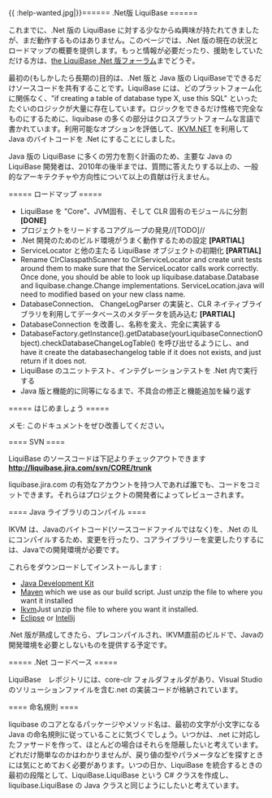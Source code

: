 {{  :help-wanted.jpg|}}====== .Net版 LiquiBase ======

これまでに、.Net 版の LiquiBase に対する少なからぬ興味が持たれてきましたが、まだ動作するものはありません。このページでは、.Net 版の現在の状況とロードマップの概要を提供します。もっと情報が必要だったり、援助をしていただける方は、[the LiquiBase .Net 版フォーラム](http://liquibase.org/forum/index.php?board=4.0)までどうぞ。

最初の(もしかしたら長期の)目的は、.Net 版と Java 版の LiquiBaseでできるだけソースコードを共有することです。LiquiBase には、どのプラットフォーム化に関係なく、"if creating a table of database type X, use this SQL" といったたぐいのロジックが大量に存在しています。ロジックをできるだけ性格で完全なものにするために、liquibase の多くの部分はクロスプラットフォームな言語で書かれています。利用可能なオプションを評価して、[IKVM.NET](http://www.ikvm.net) を利用して Java のバイトコードを .Net にすることにしました。

Java 版の LiquiBase に多くの労力を割く計画のため、主要な Java の LiquiBase 開発者は、2010年の後半までは、質問に答えたりする以上の、一般的なアーキテクチャや方向性について以上の貢献は行えません。

===== ロードマップ =====
  - LiquiBase を "Core"、JVM固有、そして CLR 固有のモジュールに分割  **[DONE]**
  - プロジェクトをリードするコアグループの発見//[TODO]//
  - .Net 開発のためのビルド環境がうまく動作するための設定 **[PARTIAL]**
  - ServiceLocator と他の主たる LiquiBase オブジェクトの初期化  **[PARTIAL]**
  - Rename ClrClasspathScanner to ClrServiceLocator and create unit tests around them to make sure that the ServiceLocator calls work correctly.  Once done, you should be able to look up liquibase.database.Database and liquibase.change.Change implementations.  ServiceLocation.java will need to modified based on your new class name.
  - DatabaseConnection、 ChangeLogParser の実装と、CLR ネイティブライブラリを利用してデータベースのメタデータを読み込む  **[PARTIAL]**
  - DatabaseConnection を改善し、名称を変え、完全に実装する
  - DatabaseFactory.getInstance().getDatabase(yourLiquibaseConnectionObject).checkDatabaseChangeLogTable() を呼び出せるようにし、and have it create the databasechangelog table if it does not exists, and just return if it does not.
  - LiquiBase のユニットテスト、インテグレーションテストを .Net 内で実行する
  - Java 版と機能的に同等になるまで、不具合の修正と機能追加を繰り返す

===== はじめましょう =====

メモ: このドキュメントをぜひ改善してください。

==== SVN ====

LiquiBase のソースコードは下記よりチェックアウトできます
**http://liquibase.jira.com/svn/CORE/trunk**

liquibase.jira.com の有効なアカウントを持つ人であれば誰でも、コードをコミットできます。それらはプロジェクトの開発者によってレビューされます。

==== Java ライブラリのコンパイル ====

IKVM は、Javaのバイトコード(ソースコードファイルではなく)を、.Net の IL にコンパイルするため、変更を行ったり、コアライブラリーを変更したりするには、Javaでの開発環境が必要です。

これらをダウンロードしてインストールします :
  * [Java Development Kit](http://java.sun.com/javase/downloads/widget/jdk6.jsp)
  * [Maven](http://maven.apache.org/) which we use as our build script.
Just unzip the file to where you want it installed
  * [Ikvm](http://ikvm.net)Just unzip the file to where you want it installed.
  * [Eclipse](http://eclipse.org) or [Intellij](http://intellij.com)

.Net 版が熟成してきたら、プレコンパイルされ、IKVM直前のビルドで、Javaの開発環境を必要としないものを提供する予定です。

===== .Net コードベース =====

LiquiBase　レポジトリには、core-clr フォルダフォルダがあり、Visual Studioのソリューションファイルを含む.net の実装コードが格納されています。

==== 命名規則 ====

liquibase のコアとなるパッケージやメソッド名は、最初の文字が小文字になる Java の命名規則に従っていることに気づくでしょう。いつかは、.net に対応したファサードを作って、ほとんどの場合はそれらを隠蔽したいと考えています。どれだけ簡単なのかはわかりませんが、戻り値の型やパラメータなどを探すときには気にとめておく必要があります。いつの日か、LiquiBase を統合するときの最初の段階として、LiquiBase.LiquiBase という C# クラスを作成し、liquibase.LiquiBase の Java クラスと同じようにしたいと考えています。

